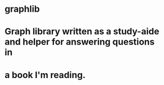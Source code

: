 # graphlib
# Graph library written as a study-aide and helper for answering questions in
# a book I'm reading.
